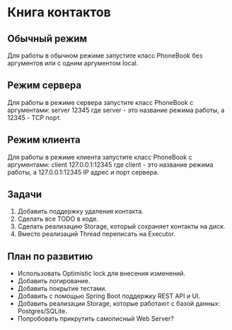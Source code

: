 # Книга контактов

## Обычный режим
Для работы в обычном режиме запустите класс PhoneBook без аргументов или с одним аргументом local.

## Режим сервера
Для работы в режиме сервера запустите класс PhoneBook с аргументами: server 12345
где server - это название режима работы, а 12345 - TCP порт.

## Режим клиента
Для работы в режиме клиента запустите класс PhoneBook с аргументами: client 127.0.0.1:12345
где client - это название режима работы, а 127.0.0.1:12345 IP адрес и порт сервера.

## Задачи

1. Добавить поддержку удаления контакта.
2. Сделать все TODO в коде.
3. Сделать реализацию Storage, который сохраняет контакты на диск.
4. Вместо реализаций Thread переписать на Executor.

## План по развитию
- Использовать Optimistic lock для внесения изменений.
- Добавить логирование.
- Добавить покрытие тестами.
- Добавить с помощью Spring Boot поддержку REST API и UI.
- Добавить реализации Storage, которые работают с базой данных: Postgres/SQLite.
- Попробовать прикрутить самописный Web Server?